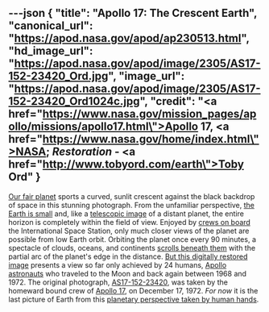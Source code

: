 ---json
{
  "title": "Apollo 17: The Crescent Earth",
  "canonical_url": "https://apod.nasa.gov/apod/ap230513.html",
  "hd_image_url": "https://apod.nasa.gov/apod/image/2305/AS17-152-23420_Ord.jpg",
  "image_url": "https://apod.nasa.gov/apod/image/2305/AS17-152-23420_Ord1024c.jpg",
  "credit": "<a href=\"https://www.nasa.gov/mission_pages/apollo/missions/apollo17.html\">Apollo 17</a>, <a href=\"https://www.nasa.gov/home/index.html\">NASA</a>; <i>Restoration</i> - <a href=\"http://www.tobyord.com/earth\">Toby Ord</a>"
}
---

[Our fair planet](https://www.nasa.gov/topics/earth/index.html) sports a curved, sunlit crescent against the black backdrop of space in this stunning photograph. From the unfamiliar perspective, [the Earth is small](https://www.youtube.com/watch?v=57CDqSh5HXc) and, like a [telescopic image](https://apod.nasa.gov/apod/ap180728.html) of a distant planet, the entire horizon is completely within the field of view. Enjoyed by [crews on board](https://www.nasa.gov/mission_pages/station/main/index.html) the International Space Station, only much closer views of the planet are possible from low Earth orbit. Orbiting the planet once every 90 minutes, a spectacle of clouds, oceans, and continents [scrolls beneath them](https://apod.nasa.gov/apod/ap210423.html) with the partial arc of the planet's edge in the distance. [But this digitally restored image](http://www.tobyord.com/earth) presents a view so far only achieved by 24 humans, [Apollo astronauts](https://solarsystem.nasa.gov/news/890/who-has-walked-on-the-moon/) who traveled to the Moon and back again between 1968 and 1972. The original photograph, [AS17-152-23420](https://eol.jsc.nasa.gov/SearchPhotos/photo.pl?mission=AS17&roll=152&frame=23420), was taken by the homeward bound crew of [Apollo 17](https://apod.nasa.gov/apod/undefined), on December 17, 1972. _For now_ it is the last picture of Earth from this [planetary perspective taken by human hands](https://blogs.nasa.gov/artemis/2023/04/03/nasa-names-astronauts-to-next-moon-mission-first-crew-under-artemis/).
